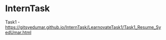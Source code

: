 # InternTask
Task1 - https://gitsyedumar.github.io/InternTask/LearnovateTask1/Task1_Resume_SyedUmar.html
